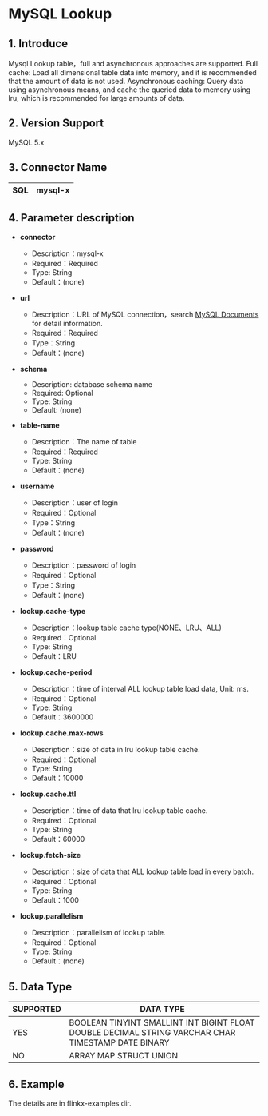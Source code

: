 # MySQL Lookup

## 1. Introduce

Mysql Lookup table，full and asynchronous approaches are supported. Full cache: Load all dimensional table data into
memory, and it is recommended that the amount of data is not used. Asynchronous caching: Query data using asynchronous
means, and cache the queried data to memory using lru, which is recommended for large amounts of data.

## 2. Version Support

MySQL 5.x

## 3. Connector Name

| SQL | mysql-x |
| --- | --- |

## 4. Parameter description

- **connector**
    - Description：mysql-x
    - Required：Required
    - Type: String
    - Default：(none)


- **url**
    - Description：URL of MySQL connection，search [MySQL Documents](https://dev.mysql.com/doc/) for detail information.
    - Required：Required
    - Type：String
    - Default：(none)

- **schema**
  - Description: database schema name
  - Required: Optional
  - Type: String
  - Default: (none)


- **table-name**
    - Description：The name of table
    - Required：Required
    - Type: String
    - Default：(none)


- **username**
    - Description：user of login
    - Required：Optional
    - Type：String
    - Default：(none)


- **password**
    - Description：password of login
    - Required：Optional
    - Type：String
    - Default：(none)


- **lookup.cache-type**
    - Description：lookup table cache type(NONE、LRU、ALL)
    - Required：Optional
    - Type: String
    - Default：LRU


- **lookup.cache-period**
    - Description：time of interval ALL lookup table load data, Unit: ms.
    - Required：Optional
    - Type: String
    - Default：3600000


- **lookup.cache.max-rows**
    - Description：size of data in lru lookup table cache.
    - Required：Optional
    - Type: String
    - Default：10000


- **lookup.cache.ttl**
    - Description：time of data that lru lookup table cache.
    - Required：Optional
    - Type: String
    - Default：60000


- **lookup.fetch-size**
    - Description：size of data that ALL lookup table load in every batch.
    - Required：Optional
    - Type: String
    - Default：1000


- **lookup.parallelism**
    - Description：parallelism of lookup table.
    - Required：Optional
    - Type: String
    - Default：(none)

## 5. Data Type

| SUPPORTED | DATA TYPE |
| --- | --- |
| YES |BOOLEAN TINYINT SMALLINT INT BIGINT FLOAT DOUBLE DECIMAL STRING VARCHAR CHAR TIMESTAMP  DATE BINARY  |
| NO | ARRAY MAP STRUCT  UNION |

## 6. Example

The details are in flinkx-examples dir.


